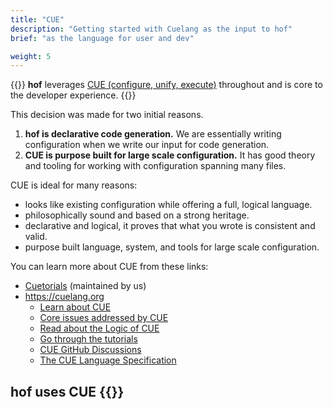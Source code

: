 ```yaml
---
title: "CUE"
description: "Getting started with Cuelang as the input to hof"
brief: "as the language for user and dev"

weight: 5
---
```


{{<lead>}}
__hof__ leverages [CUE (configure, unify, execute)](https://cuelang.org)
throughout and is core to the developer experience.
{{</lead>}}

This decision was made for two initial reasons.

1. __hof is declarative code generation.__
   We are essentially writing configuration when we write our input for code generation.
2. __CUE is purpose built for large scale configuration.__
   It has good theory and tooling for working with configuration spanning many files.

CUE is ideal for many reasons:

- looks like existing configuration while offering a full, logical language.
- philosophically sound and based on a strong heritage.
- declarative and logical, it proves that what you wrote is consistent and valid.
- purpose built language, system, and tools for large scale configuration.

You can learn more about CUE from these links:

- [Cuetorials](https://cuetorials.com) (maintained by us)
- https://cuelang.org
	- [Learn about CUE](https://cuelang.org/docs/about/)
	- [Core issues addressed by CUE](https://cuelang.org/docs/usecases/configuration/)
	- [Read about the Logic of CUE](https://cuelang.org/docs/concepts/logic/)
	- [Go through the tutorials](https://cuelang.org/docs/tutorials/)
	- [CUE GitHub Discussions](https://github.com/cue-lang/cue/discussions)
	- [The CUE Language Specification](https://cuelang.org/docs/references/spec/)


## __hof__ uses CUE {{<cue-version>}}

